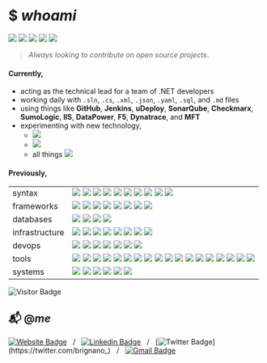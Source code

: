 # $ *whoami*
<a href="#"><img src="https://img.shields.io/badge/Full%20Stack-Developer-white?style=flat-square"></a>
<a href="#"><img src="https://img.shields.io/badge/Open%20Source-Advocate-white?style=flat-square"></a>
<a href="#"><img src="https://img.shields.io/badge/Clean%20Code-Fanatic-white?style=flat-square"></a>
<a href="#"><img src="https://img.shields.io/badge/DevOps-Wizard-white?style=flat-square"></a>
<a href="#"><img src="https://img.shields.io/badge/Shift%20Left-Mentality-white?style=flat-square"></a>

> *Always looking to contribute on open source projects*.

#### Currently,
* acting as the technical lead for a team of .NET developers
* working daily with `.sln`, `.cs`, `.xml`, `.json`, `.yaml`, `.sql`, and `.md` files
* using things like **GitHub**, **Jenkins**, **uDeploy**, **SonarQube**, **Checkmarx**, **SumoLogic**, **IIS**, **DataPower**, **F5**, **Dynatrace**, and **MFT**
* experimenting with new technology,  
  * <img src="https://img.shields.io/badge/-Next.js-black?style=flat-square&logo=next.js"/>  
  * <img src="https://img.shields.io/badge/-TensorFlow-FF6F00?style=flat-square&logo=tensorflow&logoColor=white"/>  
  * all things <img src="https://img.shields.io/badge/--232F3E?style=flat-square&logo=amazon-aws"/>

#### Previously,
<table>
 <tr>
  <td>syntax</td>
  <td>
   <img src="https://img.shields.io/badge/-JavaScript-F7DF1E?style=flat-square&logo=javascript&logoColor=black"/>
   <img src="https://img.shields.io/badge/-TypeScript-007ACC?style=flat-square&logo=typescript"/>
   <img src="https://img.shields.io/badge/-Python-3776AB?style=flat-square&logo=Python&logoColor=white"/>
   <img src="https://img.shields.io/badge/-C%20Sharp-00599C?style=flat-square&logo=c%20sharp"/>
   <img src="https://img.shields.io/badge/-.NET-5C2D91?style=flat-square&logo=.net"/>
   <img src="https://img.shields.io/badge/-Java-007396?style=flat-square&logo=java&logoColor=white"/>
   <img src="https://img.shields.io/badge/-HTML5-E34F26?style=flat-square&logo=html5&logoColor=white"/>
   <img src="https://img.shields.io/badge/-CSS3-1572B6?style=flat-square&logo=css3"/>
   <img src="https://img.shields.io/badge/-Sass-CC6699?style=flat-square&logo=sass&logoColor=white"/>
   <img src="https://img.shields.io/badge/-Markdown-black?style=flat-square&logo=markdown&logoColor=white"/>
 </td>
 </tr>
 <tr>
    <td>frameworks</td>
     <td>
      <img src="https://img.shields.io/badge/-React-61DAFB?style=flat-square&logo=react&logoColor=black"/>
      <img src="https://img.shields.io/badge/-Angular-DD0031?style=flat-square&logo=Angular"/>
      <img src="https://img.shields.io/badge/-Bootstrap-563D7C?style=flat-square&logo=bootstrap"/>
      <img src="https://img.shields.io/badge/-Nodejs-339933?style=flat-square&logo=Node.js&logoColor=white"/>
      <img src="https://img.shields.io/badge/-Vuejs-4FC08D?style=flat-square&logo=vue.js&logoColor=white"/>
      <img src="https://img.shields.io/badge/-jQuery-0769AD?style=flat-square&logo=jquery&logoColor=white"/>
      <img src="https://img.shields.io/badge/-Django-092E20?style=flat-square&logo=django&logoColor=white"/>
      <img src="https://img.shields.io/badge/-Flask-black?style=flat-square&logo=flask&logoColor=white"/>
    </td>
 </tr>
 <tr>
    <td>databases</td>
     <td>
      <img src="https://img.shields.io/badge/-MongoDB-47A248?style=flat-square&logo=mongodb&logoColor=white"/>
      <img src="https://img.shields.io/badge/-MySQL-4479A1?style=flat-square&logo=mysql&logoColor=white"/>
      <img src="https://img.shields.io/badge/-Microsoft%20SQL%20Server-CC2927?style=flat-square&logo=microsoft-sql-server&logoColor=white"/>
      <img src="https://img.shields.io/badge/-Oracle-F80000?style=flat-square&logo=oracle&logoColor=white"/>
    </td>
 </tr>
 <tr>
    <td>infrastructure</td>
     <td>
      <img src="https://img.shields.io/badge/-Digital%20Ocean-darkblue?style=flat-square&logo=digitalocean"/>
      <img src="https://img.shields.io/badge/Amazon%20AWS-232F3E?style=flat-square&logo=amazon-aws"/>
      <img src="https://img.shields.io/badge/Google%20Cloud-4285F4?style=flat-square&logo=google-cloud&logoColor=white"/>
      <img src="https://img.shields.io/badge/-Red%20Hat%20Open%20Shift-EE0000?style=flat-square&logo=Red-Hat-Open-Shift"/>
      <img src="https://img.shields.io/badge/-Raspberry%20Pi-C51A4A?style=flat-square&logo=Raspberry-Pi"/>
      <img src="https://img.shields.io/badge/-Firebase-FFCA28?style=flat-square&logo=firebase&logoColor=black"/>
      <img src="https://img.shields.io/badge/-nginx-269539?style=flat-square&logo=nginx&logoColor=white"/>
      <img src="https://img.shields.io/badge/-Apache-D22128?style=flat-square&logo=apache&logoColor=white"/>
    </td>
 </tr>
 <tr>
    <td>devops</td>
     <td>
      <img src="https://img.shields.io/badge/-Git-F05032?style=flat-square&logo=git&logoColor=white"/>
      <img src="https://img.shields.io/badge/-GitHub-181717?style=flat-square&logo=github&logoColor=white"/>
      <img src="https://img.shields.io/badge/-GitLab-FCA121?style=flat-square&logo=gitlab&logoColor=black"/>
      <img src="https://img.shields.io/badge/-Jenkins-D24939?style=flat-square&logo=jenkins&logoColor=white"/>
      <img src="https://img.shields.io/badge/-Sonarqube-4E9BCD?style=flat-square&logo=sonarqube&logoColor=white"/>
      <img src="https://img.shields.io/badge/-Subversion-809CC9?style=flat-square&logo=subversion&logoColor=white"/>
      <img src="https://img.shields.io/badge/-Azure%20DevOps-0078D7?style=flat-square&logo=azure-devops&logoColor=white"/>
    </td>
 </tr>
 <tr>
    <td>tools</td>
     <td>
      <img src="https://img.shields.io/badge/-Docker-2496ED?style=flat-square&logo=docker&logoColor=white"/>
      <img src="https://img.shields.io/badge/-Visual%20Studio%20Code-4E9BCD?style=flat-square&logo=visual-studio-code&logoColor=white"/>
      <img src="https://img.shields.io/badge/-Visual%20Studio-5C2D91?style=flat-square&logo=visual-studio&logoColor=white"/>
      <img src="https://img.shields.io/badge/-SonarLint-CC2026?style=flat-square&logo=sonarlint&logoColor=white"/>
      <img src="https://img.shields.io/badge/-WebStorm-black?style=flat-square&logo=webstorm&logoColor=white"/>
      <img src="https://img.shields.io/badge/-IntelliJ%20IDEA-black?style=flat-square&logo=intellij-idea&logoColor=white"/>
      <img src="https://img.shields.io/badge/-PyCharm-black?style=flat-square&logo=pycharm&logoColor=white"/>
      <img src="https://img.shields.io/badge/-Eclipse%20IDE-2C2255?style=flat-square&logo=eclipse-ide&logoColor=white"/>
      <img src="https://img.shields.io/badge/-Atom-66595C?style=flat-square&logo=atom&logoColor=white"/>
      <img src="https://img.shields.io/badge/-Jupyter-F37626?style=flat-square&logo=jupyter&logoColor=white"/>
      <img src="https://img.shields.io/badge/-Postman-FF6C37?style=flat-square&logo=postman&logoColor=white"/>
      <img src="https://img.shields.io/badge/-Apache%20Maven-C71A36?style=flat-square&logo=apache-maven&logoColor=white"/>
      <img src="https://img.shields.io/badge/-Gradle-02303A?style=flat-square&logo=gradle&logoColor=white"/>
      <img src="https://img.shields.io/badge/-Dynatrace-1496FF?style=flat-square&logo=dynatrace&logoColor=white"/>
      <img src="https://img.shields.io/badge/-Lighthouse-F44B21?style=flat-square&logo=lighthouse&logoColor=white"/>
      <img src="https://img.shields.io/badge/-Powershell-5391FE?style=flat-square&logo=powershell&logoColor=white"/>
      <img src="https://img.shields.io/badge/-Vagrant-1563FF?style=flat-square&logo=vagrant&logoColor=white"/>
      <img src="https://img.shields.io/badge/-Homebrew-FBB040?style=flat-square&logo=homebrew&logoColor=black"/>
    </td>
 </tr>
 <tr>
    <td>systems</td>
     <td>
      <img src="https://img.shields.io/badge/-Windows-0078D6?style=flat-square&logo=windows&logoColor=white"/>
      <img src="https://img.shields.io/badge/-Ubuntu-E95420?style=flat-square&logo=ubuntu&logoColor=white"/>
      <img src="https://img.shields.io/badge/-Debian-A81D33?style=flat-square&logo=debian&logoColor=white"/>
      <img src="https://img.shields.io/badge/-MacOS-999?style=flat-square&logo=apple&logoColor=white"/>
      <img src="https://img.shields.io/badge/-iPhone-black?style=flat-square&logo=ios&logoColor=white"/>
      <img src="https://img.shields.io/badge/-Android-3DDC84?style=flat-square&logo=android&logoColor=white"/>
    </td>
 </tr>
</table>

![Visitor Badge](https://visitor-badge.laobi.icu/badge?page_id=brignano.brignano)

## :mailbox_with_mail: @*me*
[![Website Badge](https://img.shields.io/badge/-brignano.io-grey?style=flat-square&labelColor=grey&logo=google-chrome&logoColor=white&link=https://brignano.io)](https://brignano.io) &nbsp; / &nbsp;
[![Linkedin Badge](https://img.shields.io/badge/-brignano-blue?style=flat-square&logo=Linkedin&logoColor=white&link=https://linkedin.com/in/brignano)](https://linkedin.com/in/brignano) &nbsp; / &nbsp;
[![Twitter Badge](https://img.shields.io/badge/-@brignano__-1DA1F2?style=flat-square&logo=twitter&logoColor=white&link=https://twitter.com/brignano_)](https://twitter.com/brignano_) &nbsp; / &nbsp;
[![Gmail Badge](https://img.shields.io/badge/-anthonybrignano@gmail.com-c14438?style=flat-square&logo=Gmail&logoColor=white&link=mailto:anthonybrignano@gmail.com)](mailto:anthonybrignano@gmail.com)
